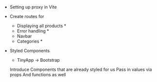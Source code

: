 * Setting up proxy in Vite
- Create routes for 
    - Displaying all products *
    - Error handling *
    - Navbar
    - Categories *

- Styled Components
    - TinyApp -> Bootstrap

    Introduce Components that are already styled for us
    Pass in values via props
    And functions as well